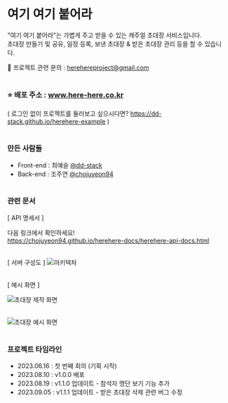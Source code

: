 # 여기 여기 붙어라

"여기 여기 붙어라"는 가볍게 주고 받을 수 있는 캐주얼 초대장 서비스입니다.<br>
초대장 만들기 및 공유, 일정 등록, 보낸 초대장 & 받은 초대장 관리 등을 할 수 있습니다.<br>

📧 프로젝트 관련 문의 : herehereproject@gmail.com<br><br>

### ⭐ 배포 주소 : www.here-here.co.kr

( 로그인 없이 프로젝트를 둘러보고 싶으시다면? https://dd-stack.github.io/herehere-example )<br><br>

### 만든 사람들

- Front-end : 최예슬 [@dd-stack](https://github.com/dd-stack)
- Back-end : 조주연 [@chojuyeon94](https://github.com/chojuyeon94)<br><br>

### 관련 문서

[ API 명세서 ]

다음 링크에서 확인하세요!<br>
<https://chojuyeon94.github.io/herehere-docs/herehere-api-docs.html><br><br>

[ 서버 구성도 ]
![아키텍처](https://github.com/dd-stack/here-here/assets/110347822/ed2c0828-83cb-4bba-b09a-d788dd55aa96)<br><br>

[ 예시 화면 ]

![초대장 제작 화면](https://github.com/dd-stack/here-here/assets/117844745/bc180cb1-ac4b-44a7-8a42-724147c7245c)<br><br>

![초대장 예시 화면](https://github.com/dd-stack/here-here/assets/117844745/1af8262f-0e41-4ea2-b5f3-cc8bd6c9f3c4)<br><br>


### 프로젝트 타임라인

- 2023.06.16 : 첫 번째 회의 (기획 시작)
- 2023.08.10 : v1.0.0 배포
- 2023.08.19 : v1.1.0 업데이트 - 참석자 명단 보기 기능 추가
- 2023.09.05 : v1.1.1 업데이트 - 받은 초대장 삭제 관련 버그 수정
